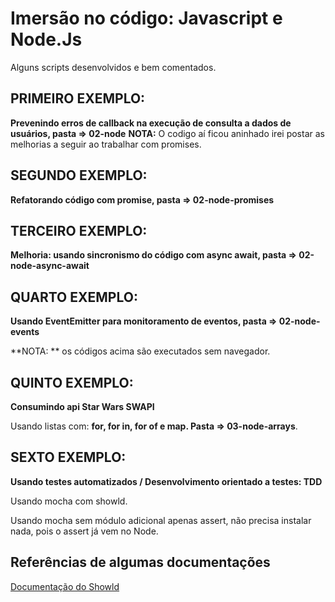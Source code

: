 # Imersão no código: Javascript e Node.Js

Alguns scripts desenvolvidos e bem comentados.

## PRIMEIRO EXEMPLO:

**Prevenindo erros de callback na execução de consulta a dados de usuários, pasta => 02-node**
**NOTA:** O codigo aí ficou aninhado irei postar as melhorias a seguir ao trabalhar com promises.

## SEGUNDO EXEMPLO:

**Refatorando código com promise, pasta => 02-node-promises**

## TERCEIRO EXEMPLO:

**Melhoria: usando sincronismo do código com async await, pasta => 02-node-async-await**

## QUARTO EXEMPLO:

**Usando EventEmitter para monitoramento de eventos, pasta => 02-node-events**

**NOTA: ** os códigos acima são executados sem navegador.

## QUINTO EXEMPLO:

**Consumindo api Star Wars SWAPI**

Usando listas com: **for, for in, for of e map. Pasta => 03-node-arrays**. 

## SEXTO EXEMPLO:

**Usando testes automatizados / Desenvolvimento orientado a testes: TDD**

Usando mocha com showld.

Usando mocha sem módulo adicional apenas assert, não precisa instalar nada, pois o assert já vem no Node. 

## Referências de algumas documentações
[Documentação do Showld](https://shouldjs.github.io/)
